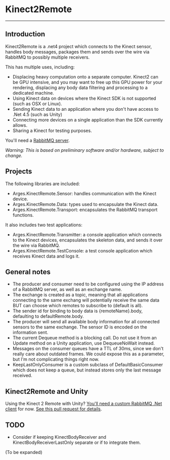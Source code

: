 # Kinect2Remote
---------------

## Introduction

Kinect2Remote is a .net4 project which connects to the Kinect sensor, handles body messages, packages them and sends over the wire via RabbitMQ to possibly multiple receivers.

This has multiple uses, including:
* Displacing heavy computation onto a separate computer.  Kinect2 can be GPU intensive, and you may want to free up this GPU power for your rendering, displacing any body data filtering and processing to a dedicated machine.
* Using Kinect data on devices where the Kinect SDK is not supported (such as OSX or Linux).
* Sending Kinect data to an application where you don't have access to .Net 4.5 (such as Unity)
* Connecting more devices on a single application than the SDK currently allows.
* Sharing a Kinect for testing purposes.

You'll need a [RabbitMQ server](http://rabbitmq.com).

_Warning: This is based on preliminary software and/or hardware, subject to change._


## Projects 

The following libraries are included:

* Arges.KinectRemote.Sensor: handles communication with the Kinect device.
* Arges.KinectRemote.Data: types used to encapsulate the Kinect data.
* Arges.KinectRemote.Transport: encapsulates the RabbitMQ transport functions.

It also includes two test applications:

* Arges.KinectRemote.Transmitter: a console application which connects to the Kinect devices, encapsulates the skeleton data, and sends it over the wire via RabbitMQ.
* Arges.KinectRemote.TestConsole: a test console application which receives Kinect data and logs it.


## General notes

* The producer and consumer need to be configured using the IP address of a RabbitMQ server, as well as an exchange name.
* The exchange is created as a topic, meaning that all applications connecting to the same exchang will potentially receive the same data BUT can choose which remotes to subscribe to (default is all).
* The sender id for binding to body data is {remoteName}.body, defaulting to defaultRemote.body.
* The producer will send all available body information for all connected sensors to the same exchange. The sensor ID is encoded on the information sent.
* The current Dequeue method is a blocking call.  Do not use it from an Update method on a Unity application, use DequeueNoWait instead.
* Messages on the consumer queues have a TTL of 30ms, since we don't really care about outdated frames. We could expose this as a parameter, but I'm not complicating things right now.
* KeepLastOnlyConsumer is a custom subclass of DefaultBasicConsumer which does not keep a queue, but instead stores only the last message received.


## Kinect2Remote and Unity

Using the Kinect 2 Remote with Unity?  [You'll need a custom RabbitMQ .Net client](https://github.com/ricardojmendez/rabbitmq-dotnet-client) for now.  [See this pull request for details](https://github.com/rabbitmq/rabbitmq-dotnet-client/pull/24).


## TODO

* Consider if keeping KinectBodyReceiver and KinectBodyReceiverLastOnly separate or if to integrate them.

(To be expanded)